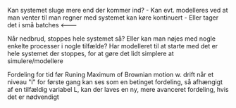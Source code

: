 Kan systemet sluge mere end der kommer ind?
    - Kan evt. modelleres ved at man venter til man regner med systemet kan køre kontinuert
    - Eller tager det i små batches <---

Når nedbrud, stoppes hele systemet så? Eller kan man nøjes med nogle enkelte processer i nogle tilfælde? Har modelleret til at starte med det er hele systemet der stoppes, for at gøre det lidt simplere at simulere/modellere



Fordeling for tid før Runing Maximum of Brownian motion w. drift når et niveau "l" for første gang kan ses som en betinget fordeling, så afhængigt af en tilfældig variabel L, kan der laves en ny, mere avanceret fordeling, hvis det er nødvendigt